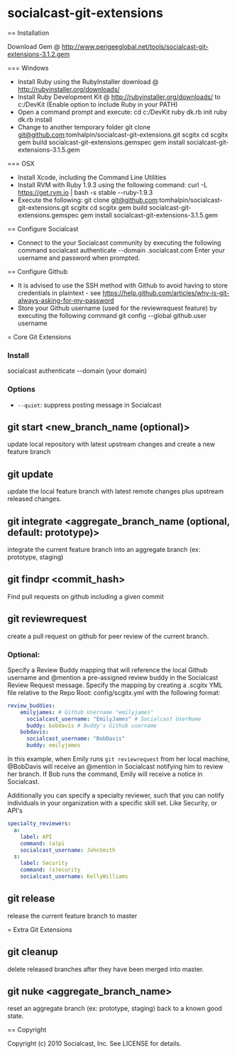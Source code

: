 # socialcast-git-extensions

== Installation

Download Gem @ http://www.perigeeglobal.net/tools/socialcast-git-extensions-3.1.2.gem

=== Windows
* Install Ruby using the RubyInstaller download @ http://rubyinstaller.org/downloads/
* Install Ruby Development Kit @ http://rubyinstaller.org/downloads/ to c:/DevKit (Enable option to include Ruby in your PATH)
* Open a command prompt and execute:
    cd c:/DevKit
    ruby dk.rb init
    ruby dk.rb install
* Change to another temporary folder
    git clone git@github.com:tomhalpin/socialcast-git-extensions.git scgitx
    cd scgitx
    gem build socialcast-git-extensions.gemspec
    gem install socialcast-git-extensions-3.1.5.gem

=== OSX
* Install Xcode, including the Command Line Utilities
* Install RVM with Ruby 1.9.3 using the following command:
    curl -L https://get.rvm.io | bash -s stable --ruby-1.9.3
* Execute the following:
    git clone git@github.com:tomhalpin/socialcast-git-extensions.git scgitx
    cd scgitx
    gem build socialcast-git-extensions.gemspec
    gem install socialcast-git-extensions-3.1.5.gem

== Configure Socialcast
* Connect to the your Socialcast community by executing the following command
    socialcast authenticate --domain <subdomain>.socialcast.com
Enter your username and password when prompted.

== Configure Github
* It is advised to use the SSH method with Github to avoid having to store credentials in plaintext - see https://help.github.com/articles/why-is-git-always-asking-for-my-password
* Store your Github username (used for the reviewrequest feature) by executing the following command
    git config --global github.user username


= Core Git Extensions

### Install
  socialcast authenticate --domain (your domain)

### Options
* ```--quiet```: suppress posting message in Socialcast

## git start <new_branch_name (optional)>

update local repository with latest upstream changes and create a new feature branch

## git update

update the local feature branch with latest remote changes plus upstream released changes.

## git integrate <aggregate_branch_name (optional, default: prototype)>

integrate the current feature branch into an aggregate branch (ex: prototype, staging)

## git findpr <commit_hash>

Find pull requests on github including a given commit

## git reviewrequest

create a pull request on github for peer review of the current branch.

### Optional:
Specify a Review Buddy mapping that will reference the local Github username and @mention a pre-assigned review buddy in the Socialcast Review Request message.  Specify the mapping by creating a .scgitx YML file relative to the Repo Root: config/scgitx.yml with the following format:

```yaml
review_buddies:
    emilyjames: # Github Username "emilyjames"
      socialcast_username: "EmilyJames" # Socialcast UserName
      buddy: bobdavis # Buddy's Github username
    bobdavis:
      socialcast_username: "BobDavis"
      buddy: emilyjames
```

In this example, when Emily runs `git reviewrequest` from her local machine, @BobDavis will receive an @mention in Socialcast notifying him to review her branch.  If Bob runs the command, Emily will receive a notice in Socialcast.

Additionally you can specify a specialty reviewer, such that you can
notify individuals in your organization with a specific skill set. Like Security, or API's

``` yaml
specialty_reviewers:
  a:
    label: API
    command: (a)pi
    socialcast_username: JohnSmith
  s:
    label: Security
    command: (s)ecurity
    socialcast_username: KellyWilliams
```

## git release

release the current feature branch to master

= Extra Git Extensions

## git cleanup

delete released branches after they have been merged into master.

## git nuke <aggregate_branch_name>

reset an aggregate branch (ex: prototype, staging) back to a known good state.

== Copyright

Copyright (c) 2010 Socialcast, Inc. See LICENSE for details.
